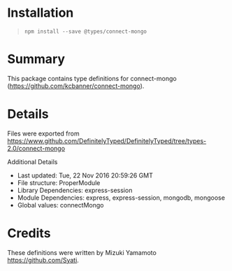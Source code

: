 # Installation
> `npm install --save @types/connect-mongo`

# Summary
This package contains type definitions for connect-mongo (https://github.com/kcbanner/connect-mongo).

# Details
Files were exported from https://www.github.com/DefinitelyTyped/DefinitelyTyped/tree/types-2.0/connect-mongo

Additional Details
 * Last updated: Tue, 22 Nov 2016 20:59:26 GMT
 * File structure: ProperModule
 * Library Dependencies: express-session
 * Module Dependencies: express, express-session, mongodb, mongoose
 * Global values: connectMongo

# Credits
These definitions were written by Mizuki Yamamoto <https://github.com/Syati>.
